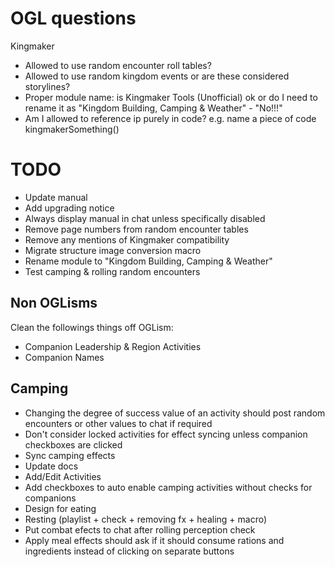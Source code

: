 # OGL questions

Kingmaker

* Allowed to use random encounter roll tables?
* Allowed to use random kingdom events or are these considered storylines?
* Proper module name: is Kingmaker Tools (Unofficial) ok or do I need to rename it as "Kingdom Building, Camping &
  Weather" - "No!!!"
* Am I allowed to reference ip purely in code? e.g. name a piece of code kingmakerSomething()

# TODO

* Update manual
* Add upgrading notice
* Always display manual in chat unless specifically disabled
* Remove page numbers from random encounter tables
* Remove any mentions of Kingmaker compatibility
* Migrate structure image conversion macro
* Rename module to "Kingdom Building, Camping & Weather"
* Test camping & rolling random encounters

## Non OGLisms

Clean the followings things off OGLism:

* Companion Leadership & Region Activities
* Companion Names

## Camping

* Changing the degree of success value of an activity should post random encounters or other values to chat if required
* Don't consider locked activities for effect syncing unless companion checkboxes are clicked
* Sync camping effects
* Update docs
* Add/Edit Activities
* Add checkboxes to auto enable camping activities without checks for companions
* Design for eating
* Resting (playlist + check + removing fx + healing + macro)
* Put combat efects to chat after rolling perception check
* Apply meal effects should ask if it should consume rations and ingredients instead of clicking on separate buttons